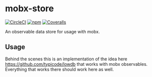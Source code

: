 # mobx-store

[![CircleCI](https://img.shields.io/circleci/project/AriaFallah/mobx-store.svg?style=flat-square)]()
[![npm](https://img.shields.io/npm/v/mobx-store.svg?style=flat-square)]()
[![Coveralls](https://img.shields.io/coveralls/AriaFallah/mobx-store.svg?style=flat-square)]()

An observable data store for usage with mobx.

## Usage

Behind the scenes this is an implementation of the idea here https://github.com/typicode/lowdb
that works with mobx observables. Everything that works there should work here as well.
